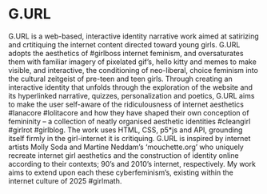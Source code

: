 # G.URL
G.URL is a web-based, interactive identity narrative work aimed at satirizing and crtitiquing the internet content directed toward young girls. G.URL adopts the aesthetics of #girlboss internet feminism, and oversaturates them with familiar imagery of pixelated gif’s, hello kitty and memes to make visible, and interactive, the conditioning of neo-liberal, choice feminism into the cultural zeitgeist of pre-teen and teen girls. Through creating an interactive identity that unfolds through the exploration of the website and its hyperlinked narrative, quizzes, personalization and poetics, G.URL aims to make the user self-aware of the ridiculousness of internet aesthetics #lanacore #lolitacore and how they have shaped their own conception of femininity – a collection of neatly organised aesthetic identities #cleangirl #girlrot #girlblog. The work uses HTML, CSS, p5*js and API, grounding itself firmly in the girl-internet it is critiquing. G.URL is inspired by internet artists Molly Soda and Martine Neddam’s ‘mouchette.org’ who uniquely recreate internet girl aesthetics and the construction of identity online according to their contexts; 90’s and 2010’s internet, respectively. My work aims to extend upon each these cyberfeminism’s, existing within the internet culture of 2025 #girlmath. 
